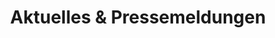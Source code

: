 ---
title: Aktuelles & Pressemeldungen
menu:
  main:
    weight: 5
    name: Aktuelles
  side:
    weight: 3
    name: Aktuelles
---